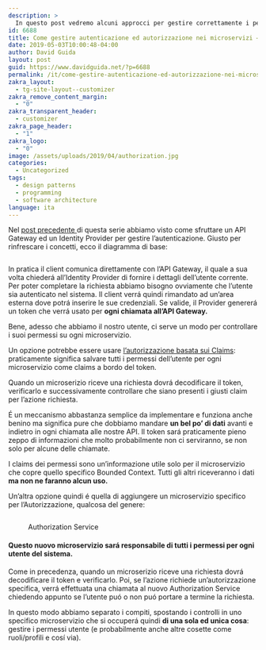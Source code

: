 ```yaml
---
description: >
  In questo post vedremo alcuni approcci per gestire correttamente i permessi e le autorizzazioni all'interno dei microservizi.
id: 6688
title: Come gestire autenticazione ed autorizzazione nei microservizi – Parte 2
date: 2019-05-03T10:00:48-04:00
author: David Guida
layout: post
guid: https://www.davidguida.net/?p=6688
permalink: /it/come-gestire-autenticazione-ed-autorizzazione-nei-microservizi-parte-2/
zakra_layout:
  - tg-site-layout--customizer
zakra_remove_content_margin:
  - "0"
zakra_transparent_header:
  - customizer
zakra_page_header:
  - "1"
zakra_logo:
  - "0"
image: /assets/uploads/2019/04/authorization.jpg
categories:
  - Uncategorized
tags:
  - design patterns
  - programming
  - software architecture
language: ita
---
```

Nel <a href="https://www.davidguida.net/come-gestire-autenticazione-ed-autorizzazione-nei-microservizi-parte-1/" target="_blank" rel="noreferrer noopener" aria-label="post precedente  (opens in a new tab)">post precedente </a>di questa serie abbiamo visto come sfruttare un API Gateway ed un Identity Provider per gestire l&#8217;autenticazione. Giusto per rinfrescare i concetti, ecco il diagramma di base:<figure class="wp-block-image alignwide">

<img src="/assets/uploads/2019/04/image-1.png?w=788&#038;ssl=1" alt="" data-recalc-dims="1" /> </figure> 

In pratica il client comunica direttamente con l&#8217;API Gateway, il quale a sua volta chiederá all&#8217;Identity Provider di fornire i dettagli dell&#8217;utente corrente. Per poter completare la richiesta abbiamo bisogno ovviamente che l&#8217;utente sia autenticato nel sistema. Il client verrá quindi rimandato ad un&#8217;area esterna dove potrá inserire le sue credenziali. Se valide, il Provider genererá un token che verrá usato per **ogni chiamata all&#8217;API Gateway.**

Bene, adesso che abbiamo il nostro utente, ci serve un modo per controllare i suoi permessi su ogni microservizio.

Un opzione potrebbe essere usare <a href="https://docs.microsoft.com/en-us/aspnet/core/security/authorization/claims?view=aspnetcore-2.2&WT.mc_id=DOP-MVP-5003878" target="_blank" rel="noreferrer noopener">l&#8217;autorizzazione basata sui Claims</a>: praticamente significa salvare tutti i permessi dell&#8217;utente per ogni microservizio come claims a bordo del token.

Quando un microserizio riceve una richiesta dovrá decodificare il token, verificarlo e successivamente controllare che siano presenti i giusti claim per l&#8217;azione richiesta.

É un meccanismo abbastanza semplice da implementare e funziona anche benino ma significa pure che dobbiamo mandare **un bel po&#8217; di dati** avanti e indietro in ogni chiamata alle nostre API. Il token sará praticamente pieno zeppo di informazioni che molto probabilmente non ci serviranno, se non solo per alcune delle chiamate.

I claims dei permessi sono un&#8217;informazione utile solo per il microservizio che copre quello specifico Bounded Context. Tutti gli altri riceveranno i dati **ma non ne faranno alcun uso.**

Un&#8217;altra opzione quindi é quella di aggiungere un microservizio specifico per l&#8217;Autorizzazione, qualcosa del genere:<figure class="wp-block-image alignwide">

<img src="/assets/uploads/2019/04/image-3.png?w=788&#038;ssl=1" alt="" data-recalc-dims="1" /> <figcaption>Authorization Service</figcaption></figure> 

#### Questo nuovo microservizio sará responsabile di tutti i permessi per ogni utente del sistema.

Come in precedenza, quando un microserizio riceve una richiesta dovrá decodificare il token e verificarlo. Poi, se l&#8217;azione richiede un&#8217;autorizzazione specifica, verrá effettuata una chiamata al nuovo Authorization Service chiedendo appunto se l&#8217;utente puó o non puó portare a termine la richiesta.

In questo modo abbiamo separato i compiti, spostando i controlli in uno specifico microservizio che si occuperá quindi **di una sola ed unica cosa**: gestire i permessi utente (e probabilmente anche altre cosette come ruoli/profili e cosí via).  


<div class="post-details-footer-widgets">
</div>